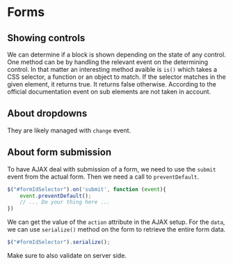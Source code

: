 Forms
=====

##  Showing controls
We can determine if a block is shown depending on the state of any control.
One method can be by handling the relevant event on the determining control.
In that matter an interesting method avaible is `is()` which takes a CSS selector, a function or an object to match.
If the selector matches in the given element, it returns true. It returns false otherwise.
According to the official documentation event on sub elements are not taken in account.

## About dropdowns

They are likely managed with `change` event.

## About form submission

To have AJAX deal with submission of a form, we need to use the `submit` event from the actual form. Then we need a call to `preventDefault`.
```js
$("#formIdSelector").on('submit', function (event){
    event.preventDefault();
    // ... Do your thing here ...
})
```
We can get the value of the `action` attribute in the AJAX setup.
For the `data`, we can use `serialize()` method on the form to retrieve the entire form data.

```js
$("#formIdSelector").serialize();
```

Make sure to also validate on server side.